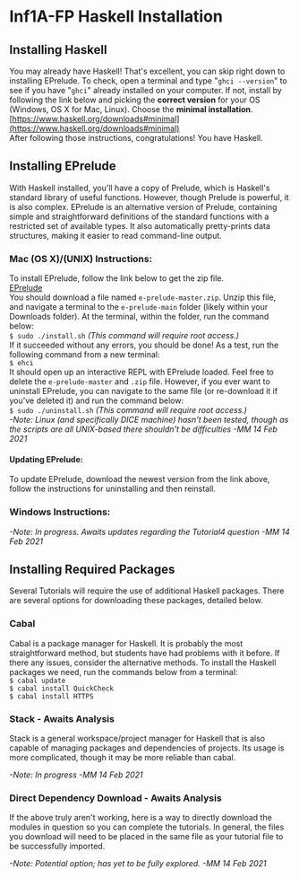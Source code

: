 # Inf1A-FP Haskell Installation

## Installing Haskell
You may already have Haskell! That's excellent, you can skip right down to installing EPrelude. To check, open a terminal and type "`ghci --version`" to see if you have "`ghci`" already installed on your computer. If not, install by following the link below and picking the **correct version** for your OS (Windows, OS X for Mac, Linux). Choose the **minimal installation**.  
[https://www.haskell.org/downloads#minimal](https://www.haskell.org/downloads#minimal)  
After following those instructions, congratulations! You have Haskell.

## Installing EPrelude
With Haskell installed, you'll have a copy of Prelude, which is Haskell's standard library of useful functions. However, though Prelude is powerful, it is also complex. EPrelude is an alternative version of Prelude, containing simple and straightforward definitions of the standard functions with a restricted set of available types. It also automatically pretty-prints data structures, making it easier to read command-line output.

### Mac (OS X)/(UNIX) Instructions:
To install EPrelude, follow the link below to get the zip file.  
[EPrelude](https://github.com/MatthewMarmalade/e-prelude/archive/main.zip)  
You should download a file named `e-prelude-master.zip`. Unzip this file, and navigate a terminal to the `e-prelude-main` folder (likely within your Downloads folder). At the terminal, within the folder, run the command below:  
`$ sudo ./install.sh` *(This command will require root access.)*  
If it succeeded without any errors, you should be done! As a test, run the following command from a new terminal:  
`$ ehci`  
It should open up an interactive REPL with EPrelude loaded. Feel free to delete the `e-prelude-master` and `.zip` file. However, if you ever want to uninstall EPrelude, you can navigate to the same file (or re-download it if you've deleted it) and run the command below:  
`$ sudo ./uninstall.sh` *(This command will require root access.)*  
*-Note: Linux (and specifically DICE machine) hasn't been tested, though as the scripts are all UNIX-based there shouldn't be difficulties -MM 14 Feb 2021*
#### Updating EPrelude:
To update EPrelude, download the newest version from the link above, follow the instructions for uninstalling and then reinstall.

### Windows Instructions:
*-Note: In progress. Awaits updates regarding the Tutorial4 question -MM 14 Feb 2021*

## Installing Required Packages
Several Tutorials will require the use of additional Haskell packages. There are several options for downloading these packages, detailed below.

### Cabal
Cabal is a package manager for Haskell. It is probably the most straightforward method, but students have had problems with it before. If there any issues, consider the alternative methods. To install the Haskell packages we need, run the commands below from a terminal:  
`$ cabal update`  
`$ cabal install QuickCheck`  
`$ cabal install HTTPS`

### Stack - Awaits Analysis
Stack is a general workspace/project manager for Haskell that is also capable of managing packages and dependencies of projects. Its usage is more complicated, though it may be more reliable than cabal.

*-Note: In progress -MM 14 Feb 2021*

### Direct Dependency Download - Awaits Analysis
If the above truly aren't working, here is a way to directly download the modules in question so you can complete the tutorials. In general, the files you download will need to be placed in the same file as your tutorial file to be successfully imported.

*-Note: Potential option; has yet to be fully explored. -MM 14 Feb 2021*
